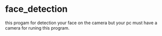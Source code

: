 # face_detection
this progam for detection your face on the camera but your pc must have a camera for runing this program. 
